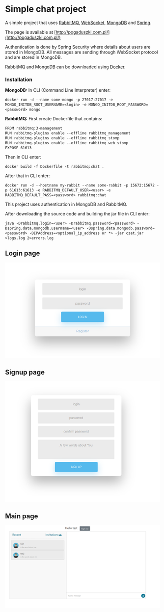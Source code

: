 # Simple chat project
A simple project that uses [RabbitMQ](https://www.rabbitmq.com/), [WebSocket](https://en.wikipedia.org/wiki/WebSocket), [MongoDB](https://www.mongodb.com/) and [Spring](https://spring.io/).

The page is available at [http://pogaduszki.com.pl/](http://pogaduszki.com.pl/)

Authentication is done by Spring Security where details about users are stored in MongoDB. All messages are sending through WebSocket protocol and are stored in MongoDB.
 
RabbitMQ and MongoDB can be downloaded using [Docker](https://www.docker.com/).
 
### Installation

**MongoDB:** In CLI (Command Line Interpreter) enter:
```
docker run -d --name some-mongo -p 27017:27017 -e MONGO_INITDB_ROOT_USERNAME=<login> -e MONGO_INITDB_ROOT_PASSWORD=<password> mongo
```

**RabbitMQ:** First create Dockerfile that contains:
```
FROM rabbitmq:3-management
RUN rabbitmq-plugins enable --offline rabbitmq_management
RUN rabbitmq-plugins enable --offline rabbitmq_stomp
RUN rabbitmq-plugins enable --offline rabbitmq_web_stomp
EXPOSE 61613
```
Then in CLI enter: 
```
docker build -f Dockerfile -t rabbitmq:chat .
```

After that in CLI enter: 
```
docker run -d --hostname my-rabbit --name some-rabbit -p 15672:15672 -p 61613:61613 -e RABBITMQ_DEFAULT_USER=<user> -e RABBITMQ_DEFAULT_PASS=<password> rabbitmq:chat
```

This project uses authentication in MongoDB and RabbitMQ. 

After downloading the source code and building the jar file in CLI enter: 
```
java -Drabbitmq.login=<user> -Drabbitmq.password=<password> -Dspring.data.mongodb.username=<user> -Dspring.data.mongodb.password=<password> -DIPAddress=<optional_ip_address or *> -jar czat.jar >logs.log 2>errors.log
```

## Login page

<p align="center"> 
<img src="https://github.com/mateuszgrzelak/pogaduszki/blob/master/github_images/login.png">
</p>

## Signup page

<p align="center"> 
<img src="https://github.com/mateuszgrzelak/pogaduszki/blob/master/github_images/register.png">
</p>

## Main page

<p align="center"> 
<img src="https://github.com/mateuszgrzelak/pogaduszki/blob/master/github_images/main.png">
</p>

